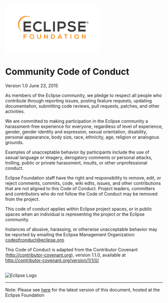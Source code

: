 

<div id="theia-logo" align="left">
    <br />
    <img src="https://raw.githubusercontent.com/eclipse-theia/theia/master/logo/EF_GRY-OR_svg.svg?sanitize=true" alt="Eclipse Logo" width="300"/>
</div>

# Community Code of Conduct
Version 1.0
June 23, 2015

As members of the Eclipse community, we pledge to respect all people who contribute through reporting issues, posting feature requests, updating documentation, submitting code reviews, pull requests, patches, and other activities.

We are committed to making participation in the Eclipse community a harassment-free experience for everyone, regardless of level of experience, gender, gender identity and expression, sexual orientation, disability, personal appearance, body size, race, ethnicity, age, religion or analogous grounds.

Examples of unacceptable behavior by participants include the use of sexual language or imagery, derogatory comments or personal attacks, trolling, public or private harassment, insults, or other unprofessional conduct.

Eclipse Foundation staff have the right and responsibility to remove, edit, or reject comments, commits, code, wiki edits, issues, and other contributions that are not aligned to this Code of Conduct. Project leaders, committers and contributors who do not follow the Code of Conduct may be removed from the project.

This code of conduct applies within Eclipse project spaces, or in public spaces when an individual is representing the project or the Eclipse community.

Instances of abusive, harassing, or otherwise unacceptable behavior may be reported by emailing the Eclipse Management Organization: codeofconduct@eclipse.org.

This Code of Conduct is adapted from the Contributor Covenant (http://contributor-covenant.org), version 1.1.0, available at http://contributor-covenant.org/version/1/1/0/


<div id="theia-logo" align="left">
    <br />
    <img src="https://www.eclipse.org/images/Eclipse_Code_of_Conduct.png" alt="Eclipse Logo" width="150"/>
</div>

----
Note: Please see [here](https://www.eclipse.org/org/documents/Community_Code_of_Conduct.php) for the latest version of this document, hosted at the Eclipse Foundation